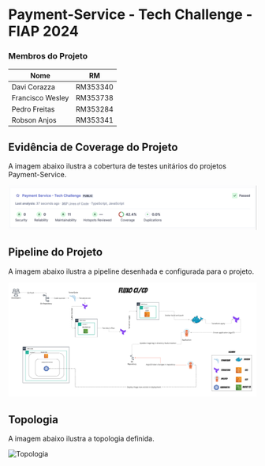 # Payment-Service - Tech Challenge - FIAP 2024

### Membros do Projeto

| Nome             | RM        |
|------------------|-----------|
| Davi Corazza     | RM353340  |
| Francisco Wesley | RM353738  |
| Pedro Freitas    | RM353284  |
| Robson Anjos     | RM353341  |

## Evidência de Coverage do Projeto

A imagem abaixo ilustra a cobertura de testes unitários do projetos Payment-Service.

![Coverage](.github/payment-service-coverage.png)

## Pipeline do Projeto

A imagem abaixo ilustra a pipeline desenhada e configurada para o projeto.

![Pipeline](.github/pipeline.png)

## Topologia

A imagem abaixo ilustra a topologia definida.

![Topologia](.github/topologia.png)

